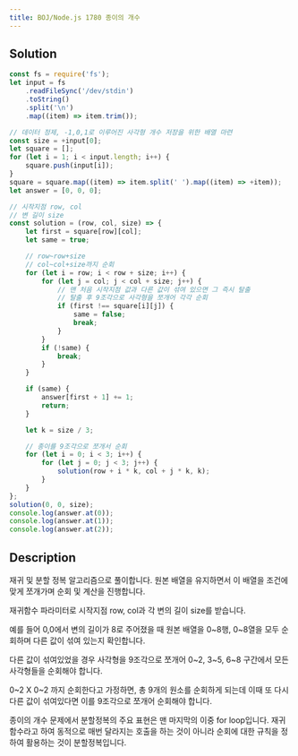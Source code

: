 ```yaml
---
title: BOJ/Node.js 1780 종이의 개수
---
```


## Solution

```javascript
const fs = require('fs');
let input = fs
    .readFileSync('/dev/stdin')
    .toString()
    .split('\n')
    .map((item) => item.trim());

// 데이터 정제, -1,0,1로 이루어진 사각형 개수 저장을 위한 배열 마련
const size = +input[0];
let square = [];
for (let i = 1; i < input.length; i++) {
    square.push(input[i]);
}
square = square.map((item) => item.split(' ').map((item) => +item));
let answer = [0, 0, 0];

// 시작지점 row, col
// 변 길이 size
const solution = (row, col, size) => {
    let first = square[row][col];
    let same = true;

    // row~row+size
    // col~col+size까지 순회
    for (let i = row; i < row + size; i++) {
        for (let j = col; j < col + size; j++) {
            // 맨 처음 시작지점 값과 다른 값이 섞여 있으면 그 즉시 탈출
            // 탈출 후 9조각으로 사각형을 쪼개어 각각 순회
            if (first !== square[i][j]) {
                same = false;
                break;
            }
        }
        if (!same) {
            break;
        }
    }

    if (same) {
        answer[first + 1] += 1;
        return;
    }

    let k = size / 3;

    // 종이를 9조각으로 쪼개서 순회
    for (let i = 0; i < 3; i++) {
        for (let j = 0; j < 3; j++) {
            solution(row + i * k, col + j * k, k);
        }
    }
};
solution(0, 0, size);
console.log(answer.at(0));
console.log(answer.at(1));
console.log(answer.at(2));
```

## Description

재귀 및 분할 정복 알고리즘으로 풀이합니다. 원본 배열을 유지하면서 이 배열을 조건에 맞게 쪼개가며 순회 및 계산을 진행합니다.

재귀함수 파라미터로 시작지점 row, col과 각 변의 길이 size를 받습니다.

예를 들어 0,0에서 변의 길이가 8로 주어졌을 때 원본 배열을 0~8행, 0~8열을 모두 순회하며 다른 값이 섞여 있는지 확인합니다.

다른 값이 섞여있었을 경우 사각형을 9조각으로 쪼개어 0~2, 3~5, 6~8 구간에서 모든 사각형들을 순회해야 합니다.

0~2 X 0~2 까지 순회한다고 가정하면, 총 9개의 원소를 순회하게 되는데 이때 또 다시 다른 값이 섞여있다면 이를 9조각으로 쪼개어 순회해야 합니다.

종이의 개수 문제에서 분할정복의 주요 표현은 맨 마지막의 이중 for loop입니다. 재귀함수라고 하여 동적으로 매번 달라지는 호출을 하는 것이 아니라 순회에 대한 규칙을 정하여 활용하는 것이 분할정복입니다.
